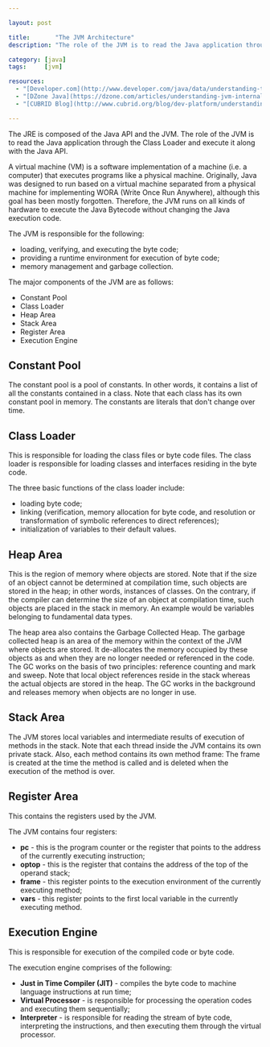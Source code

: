 ```yaml
---

layout: post

title:       "The JVM Architecture"
description: "The role of the JVM is to read the Java application through the Class Loader and execute it along with the Java API."

category: [java]
tags:     [jvm]

resources:
  - "[Developer.com](http://www.developer.com/java/data/understanding-the-jvm-architecture.html)"
  - "[DZone Java](https://dzone.com/articles/understanding-jvm-internals)"
  - "[CUBRID Blog](http://www.cubrid.org/blog/dev-platform/understanding-jvm-internals/)"

---
```



The JRE is composed of the Java API and the JVM.
The role of the JVM is to read the Java application through the Class Loader and execute it along with the Java API.

A virtual machine (VM) is a software implementation of a machine (i.e. a computer) that executes programs like a physical machine.
Originally, Java was designed to run based on a virtual machine separated from a physical machine for implementing WORA (Write Once Run Anywhere),
although this goal has been mostly forgotten. Therefore, the JVM runs on all kinds of hardware to execute the Java Bytecode without changing the Java execution code.

The JVM is responsible for the following:
- loading, verifying, and executing the byte code;
- providing a runtime environment for execution of byte code;
- memory management and garbage collection.

The major components of the JVM are as follows:
- Constant Pool
- Class Loader
- Heap Area
- Stack Area
- Register Area
- Execution Engine


## Constant Pool

The constant pool is a pool of constants. In other words, it contains a list of all the constants contained in a class.
Note that each class has its own constant pool in memory. The constants are literals that don't change over time.


## Class Loader

This is responsible for loading the class files or byte code files.
The class loader is responsible for loading classes and interfaces residing in the byte code.

The three basic functions of the class loader include:
- loading byte code;
- linking (verification, memory allocation for byte code, and resolution or transformation of symbolic references to direct references);
- initialization of variables to their default values.


## Heap Area

This is the region of memory where objects are stored.
Note that if the size of an object cannot be determined at compilation time, such objects are stored in the heap; in other words, instances of classes.
On the contrary, if the compiler can determine the size of an object at compilation time, such objects are placed in the stack in memory.
An example would be variables belonging to fundamental data types.

The heap area also contains the Garbage Collected Heap.
The garbage collected heap is an area of the memory within the context of the JVM where objects are stored.
It de-allocates the memory occupied by these objects as and when they are no longer needed or referenced in the code.
The GC works on the basis of two principles: reference counting and mark and sweep.
Note that local object references reside in the stack whereas the actual objects are stored in the heap.
The GC works in the background and releases memory when objects are no longer in use.


## Stack Area

The JVM stores local variables and intermediate results of execution of methods in the stack.
Note that each thread inside the JVM contains its own private stack.
Also, each method contains its own method frame: The frame is created at the time the method is called and is deleted when the execution of the method is over.


## Register Area

This contains the registers used by the JVM.

The JVM contains four registers:
- **pc** - this is the program counter or the register that points to the address of the currently executing instruction;
- **optop** - this is the register that contains the address of the top of the operand stack;
- **frame** - this register points to the execution environment of the currently executing method;
- **vars** - this register points to the first local variable in the currently executing method.


## Execution Engine

This is responsible for execution of the compiled code or byte code.

The execution engine comprises of the following:
- **Just in Time Compiler (JIT)** - compiles the byte code to machine language instructions at run time;
- **Virtual Processor** - is responsible for processing the operation codes and executing them sequentially;
- **Interpreter** - is responsible for reading the stream of byte code, interpreting the instructions, and then executing them through the virtual processor.
